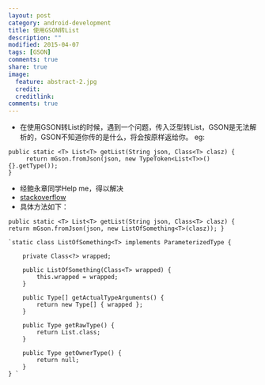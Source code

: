 ```yaml
---
layout: post
category: android-development
title: 使用GSON转List
description: ""
modified: 2015-04-07
tags: [GSON]
comments: true
share: true
image:
  feature: abstract-2.jpg
  credit: 
  creditlink: 
comments: true
---
```





 * 在使用GSON转List的时候，遇到一个问题，传入泛型转List，GSON是无法解析的，GSON不知道你传的是什么，将会按原样返给你。 
 eg:
 
> 


    public static <T> List<T> getList(String json, Class<T> clasz) {
		 return mGson.fromJson(json, new TypeToken<List<T>>() {}.getType());
	} 
	
 *  经鲍永章同学Help me，得以解决
 * [stackoverflow](http://stackoverflow.com/questions/14139437/java-type-generic-as-argument-for-gson) 
 * 具体方法如下：
 
> 

 `public static <T> List<T> getList(String json, Class<T> clasz) {
	return mGson.fromJson(json, new ListOfSomething<T>(clasz));
 }
 `

	`static class ListOfSomething<T> implements ParameterizedType {

		private Class<?> wrapped;

		public ListOfSomething(Class<T> wrapped) {
			this.wrapped = wrapped;
		}

		public Type[] getActualTypeArguments() {
			return new Type[] { wrapped };
		}

		public Type getRawType() {
			return List.class;
		}

		public Type getOwnerType() {
			return null;
		}
	} `
	
	